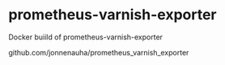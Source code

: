 # prometheus-varnish-exporter
Docker buiild of prometheus-varnish-exporter

github.com/jonnenauha/prometheus_varnish_exporter
